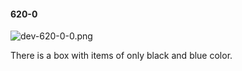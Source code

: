 #### 620-0
![dev-620-0-0.png](https://github.com/lil-lab/nlvr/raw/master/nlvr/dev/images/5/dev-620-0-0.png "dev-620-0-0.png")

There is a box with items of only black and blue color.